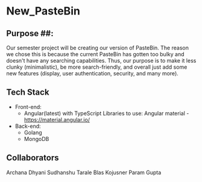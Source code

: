 # New_PasteBin

## Purpose ##:
Our semester project will be creating our version of PasteBin. The reason we chose this is because the current PasteBin has gotten too bulky and doesn't have any searching capabilities. Thus, our purpose is to make it less clunky (minimalistic), be more search-friendly, and overall just add some new features (display, user authentication, security, and many more).

## Tech Stack ##
* Front-end:
  * Angular(latest) with TypeScript
     Libraries to use: Angular material - https://material.angular.io/
* Back-end:
  * Golang
  * MongoDB
  
## Collaborators ##  
Archana Dhyani
Sudhanshu Tarale
Blas Kojusner
Param Gupta



